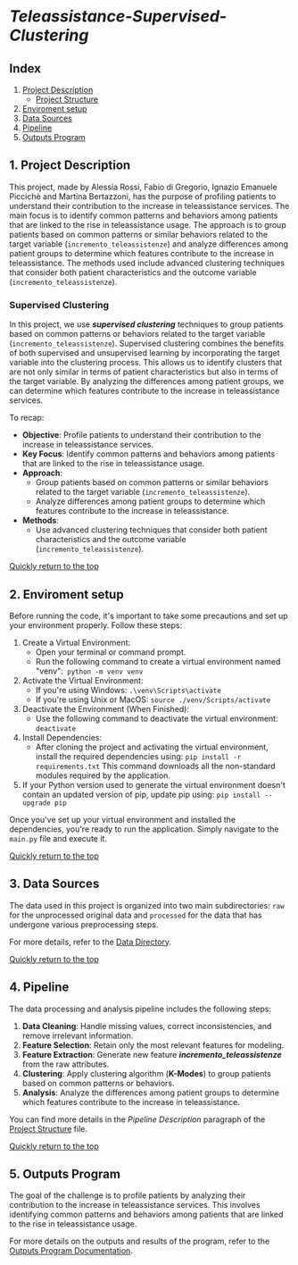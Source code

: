 # **_Teleassistance-Supervised-Clustering_**

## Index

1. [Project Description](#1-project-description)
   - [Project Structure](./myLib/Project_Structure.md)
2. [Enviroment setup](#2-enviroment-setup)
3. [Data Sources](#3-data-sources)
4. [Pipeline](#4-pipeline)
5. [Outputs Program](./myLib/Outputs_Program.md)


## 1. Project Description
This project, made by Alessia Rossi, Fabio di Gregorio, Ignazio Emanuele Piccichè and Martina Bertazzoni, has the purpose of profiling patients to understand their contribution to the increase in teleassistance services. The main focus is to identify common patterns and behaviors among patients that are linked to the rise in teleassistance usage. The approach is to group patients based on common patterns or similar behaviors related to the target variable (`incremento_teleassistenze`) and analyze differences among patient groups to determine which features contribute to the increase in teleassistance. The methods used include advanced clustering techniques that consider both patient characteristics and the outcome variable (`incremento_teleassistenze`).

### Supervised Clustering
In this project, we use _**supervised clustering**_ techniques to group patients based on common patterns or behaviors related to the target variable (`incremento_teleassistenze`). Supervised clustering combines the benefits of both supervised and unsupervised learning by incorporating the target variable into the clustering process. This allows us to identify clusters that are not only similar in terms of patient characteristics but also in terms of the target variable. By analyzing the differences among patient groups, we can determine which features contribute to the increase in teleassistance services.

To recap:
- **Objective**: Profile patients to understand their contribution to the increase in teleassistance services.
- **Key Focus**: Identify common patterns and behaviors among patients that are linked to the rise in teleassistance usage.
- **Approach**:
  - Group patients based on common patterns or similar behaviors related to the target variable (`incremento_teleassistenze`).
  - Analyze differences among patient groups to determine which features contribute to the increase in teleassistance.
- **Methods**:
  - Use advanced clustering techniques that consider both patient characteristics and the outcome variable (`incremento_teleassistenze`).
 
[Quickly return to the top](#teleassistance-supervised-clustering)

## **2. Enviroment setup**
Before running the code, it's important to take some precautions and set up your environment properly. Follow these steps:
1. Create a Virtual Environment:
   - Open your terminal or command prompt.
   - Run the following command to create a virtual environment named "venv":` python -m venv venv`
2. Activate the Virtual Environment:
   - If you're using Windows:    `.\venv\Scripts\activate`
   - If you're using Unix or MacOS:    `source ./venv/Scripts/activate`
3. Deactivate the Environment (When Finished):
   - Use the following command to deactivate the virtual environment:    `deactivate`
4. Install Dependencies:
   - After cloning the project and activating the virtual environment, install the required dependencies using:    `pip install -r requirements.txt`
     This command downloads all the non-standard modules required by the application.
5. If your Python version used to generate the virtual environment doesn't contain an updated version of pip, update pip using:  `pip install --upgrade pip `
  
Once you've set up your virtual environment and installed the dependencies, you're ready to run the application. Simply navigate to the `main.py` file and execute it.

[Quickly return to the top](#teleassistance-supervised-clustering)


## **3. Data Sources**
The data used in this project is organized into two main subdirectories: `raw` for the unprocessed original data and `processed` for the data that has undergone various preprocessing steps. 

For more details, refer to the [Data Directory](./data/README.md).

[Quickly return to the top](#teleassistance-supervised-clustering)

## **4. Pipeline**
The data processing and analysis pipeline includes the following steps:
1. **Data Cleaning**: Handle missing values, correct inconsistencies, and remove irrelevant information.
2. **Feature Selection**: Retain only the most relevant features for modeling.
3. **Feature Extraction**: Generate new feature **_incremento_teleassistenze_** from the raw attributes.
4. **Clustering**: Apply clustering algorithm (**K-Modes**)  to group patients based on common patterns or behaviors.
5. **Analysis**: Analyze the differences among patient groups to determine which features contribute to the increase in teleassistance.

You can find more details in the _Pipeline Description_ paragraph of the [Project Structure](./myLib/Project_Structure.md) file.

[Quickly return to the top](#teleassistance-supervised-clustering)

## **5. Outputs Program**
The goal of the challenge is to profile patients by analyzing their contribution to the increase in teleassistance services. This involves identifying common patterns and behaviors among patients that are linked to the rise in teleassistance usage.

For more details on the outputs and results of the program, refer to the [Outputs Program Documentation](myLib/Outputs_Program.md).